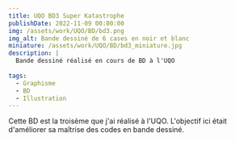 ```yaml
---
title: UQO BD3 Super Katastrophe
publishDate: 2022-11-09 00:00:00
img: /assets/work/UQO/BD/bd3.png
img_alt: Bande dessiné de 6 cases en noir et blanc
miniature: /assets/work/UQO/BD/bd3_miniature.jpg
description: |
  Bande dessiné réalisé en cours de BD à l'UQO
  
tags:
  - Graphisme
  - BD
  - Illustration
---
```


Cette BD est la troisème que j'ai réalisé à l'UQO. L'objectif ici était d'améliorer sa maîtrise des codes en bande dessiné.